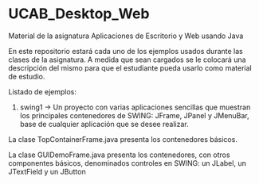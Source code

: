 # UCAB_Desktop_Web
Material de la asignatura Aplicaciones de Escritorio y Web usando Java

En este repositorio estará cada uno de los ejemplos usados durante las clases de la asignatura. A medida que sean cargados se le colocará una descripción del mismo para que el estudiante pueda usarlo como material de estudio.

Listado de ejemplos:

1. swing1 -> Un proyecto con varias aplicaciones sencillas que muestran los principales contenedores de SWING: JFrame, JPanel y JMenuBar, base de cualquier aplicación que se desee realizar.

  La clase TopContainerFrame.java presenta los contenedores básicos.
  
  La clase GUIDemoFrame.java presenta los contenedores, con otros componentes básicos, denominados controles en SWING: un JLabel, un     JTextField y un JButton 
